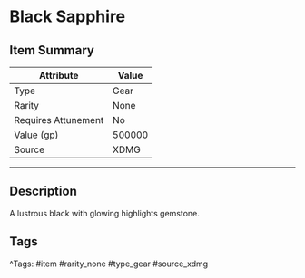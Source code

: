 # Black Sapphire

## Item Summary

| Attribute            | Value                        |
|----------------------|------------------------------|
| Type                 | Gear |
| Rarity               | None             |
| Requires Attunement  | No                |
| Value (gp)           | 500000    |
| Source               | XDMG |

---

## Description

A lustrous black with glowing highlights gemstone.

## Tags

^Tags: #item #rarity_none #type_gear #source_xdmg